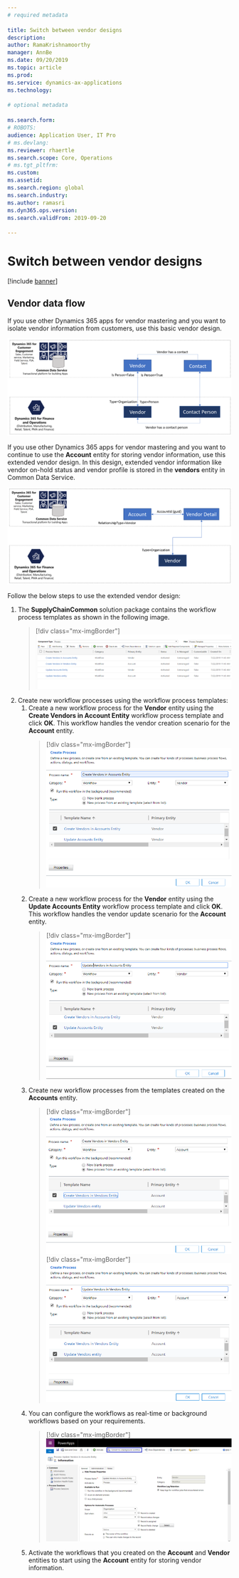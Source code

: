 ```yaml
---
# required metadata

title: Switch between vendor designs
description: 
author: RamaKrishnamoorthy 
manager: AnnBe
ms.date: 09/20/2019
ms.topic: article
ms.prod: 
ms.service: dynamics-ax-applications
ms.technology: 

# optional metadata

ms.search.form: 
# ROBOTS: 
audience: Application User, IT Pro
# ms.devlang: 
ms.reviewer: rhaertle
ms.search.scope: Core, Operations
# ms.tgt_pltfrm: 
ms.custom: 
ms.assetid: 
ms.search.region: global
ms.search.industry: 
ms.author: ramasri
ms.dyn365.ops.version: 
ms.search.validFrom: 2019-09-20

---
```


# Switch between vendor designs

[!include [banner](../includes/banner.md)]

## Vendor data flow 

If you use other Dynamics 365 apps for vendor mastering and you want to isolate vendor information from customers, use this basic vendor design.  

![Basic vendor flow](media/dual-write-switch-1.png)
 
If you use other Dynamics 365 apps for vendor mastering and you want to continue to use the **Account** entity for storing vendor information, use this extended vendor design. In this design, extended vendor information like vendor on-hold status and vendor profile is stored in the **vendors** entity in Common Data Service. 

![Extended vendor flow](media/dual-write-switch-2.png)
 
Follow the below steps to use the extended vendor design: 
 
1. The **SupplyChainCommon** solution package contains the workflow process templates as shown in the following image.
    > [!div class="mx-imgBorder"]
    > ![Workflow process templates](media/dual-write-switch-3.png)
2. Create new workflow processes using the workflow process templates: 
    1. Create a new workflow process for the **Vendor** entity using the **Create Vendors in Account Entity** workflow process template and click **OK**. This workflow handles the vendor creation scenario for the **Account** entity.
        > [!div class="mx-imgBorder"]
        > ![Create Vendors in Account Entity](media/dual-write-switch-4.png)
    2. Create a new workflow process for the **Vendor** entity using the **Update Accounts Entity** workflow process template and click **OK**. This workflow handles the vendor update scenario for the **Account** entity. 
        > [!div class="mx-imgBorder"]
        > ![Update Accounts Entity](media/dual-write-switch-5.png)
    3. Create new workflow processes from the templates created on the **Accounts** entity. 
        > [!div class="mx-imgBorder"]
        > ![Create vendors in vendors entity](media/dual-write-switch-6.png)
        > [!div class="mx-imgBorder"]
        > ![Update vendors entity](media/dual-write-switch-7.png)
    4. You can configure the workflows as real-time or background workflows based on your requirements. 
        > [!div class="mx-imgBorder"]
        > ![Convert to a background workflow](media/dual-write-switch-8.png)
    5. Activate the workflows that you created on the **Account** and **Vendor** entities to start using the **Account** entity for storing vendor information. 
 
